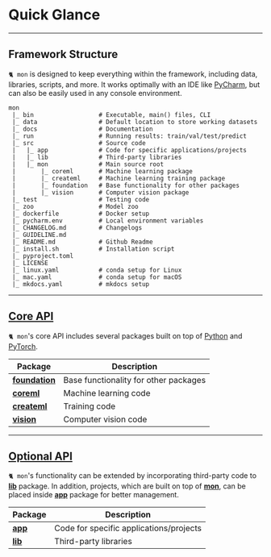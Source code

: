 # Quick Glance

---

## Framework Structure

`🐈 mon` is designed to keep everything within the framework, including data,
libraries, scripts, and more. It works optimally with an IDE like 
[PyCharm](https://www.jetbrains.com/), but can also be easily used in any 
console environment.

```text
mon
 |_ bin                  # Executable, main() files, CLI
 |_ data                 # Default location to store working datasets
 |_ docs                 # Documentation
 |_ run                  # Running results: train/val/test/predict
 |_ src                  # Source code 
 |   |_ app              # Code for specific applications/projects
 |   |_ lib              # Third-party libraries
 |   |_ mon              # Main source root 
 |       |_ coreml       # Machine learning package
 |       |_ createml     # Machine learning training package
 |       |_ foundation   # Base functionality for other packages
 |       |_ vision       # Computer vision package
 |_ test                 # Testing code
 |_ zoo                  # Model zoo
 |_ dockerfile           # Docker setup
 |_ pycharm.env          # Local environment variables
 |_ CHANGELOG.md         # Changelogs
 |_ GUIDELINE.md  
 |_ README.md            # Github Readme
 |_ install.sh           # Installation script
 |_ pyproject.toml  
 |_ LICENSE  
 |_ linux.yaml           # conda setup for Linux
 |_ mac.yaml             # conda setup for macOS
 |_ mkdocs.yaml          # mkdocs setup
```

---

## [Core API](../explanation/mon/index.md)

`🐈 mon`'s core API includes several packages built on top of 
[Python](https://www.python.org/) and [PyTorch](https://pytorch.org/).

| Package                                                  | Description                           |
|----------------------------------------------------------|---------------------------------------|
| __[foundation](../explanation/mon/foundation/index.md)__ | Base functionality for other packages |
| __[coreml](../explanation/mon/coreml/index.md)__         | Machine learning code                 |
| __[createml](../explanation/mon/createml/index.md)__     | Training code                         |
| __[vision](../explanation/mon/vision/index.md)__         | Computer vision code                  |

---

## [Optional API](../explanation/optional/index.md)

`🐈 mon`'s functionality can be extended by incorporating third-party code to
__[lib](../explanation/lib/index.md)__ package. In addition, projects, which 
are built on top of __[mon](../explanation/mon/index.md)__, can be placed inside 
__[app](../explanation/app/index.md)__ package for better management.

| Package                                  | Description                             |
|------------------------------------------|-----------------------------------------|
| __[app](../explanation/app/index.md)__   | Code for specific applications/projects |
| __[lib](../explanation/lib/index.md)__   | Third-party libraries                   |
